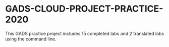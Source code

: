 # GADS-CLOUD-PROJECT-PRACTICE-2020
This GADS practice project includes 15 completed labs and 2 translated labs using the command line. 

